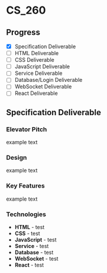 # CS_260

## Progress
- [x] Specification Deliverable
- [ ] HTML Deliverable
- [ ] CSS Deliverable
- [ ] JavaScript Deliverable
- [ ] Service Deliverable
- [ ] Database/Login Deliverable
- [ ] WebSocket Deliverable
- [ ] React Deliverable

## Specification Deliverable

### **Elevator Pitch** 
example text

### **Design**
example text

### **Key Features**
example text

### **Technologies**
- **HTML** - test
- **CSS** - test
- **JavaScript** - test
- **Service** - test
- **Database** - test
- **WebSocket** - test
- **React** - test

<!-- ## HTML Deliverable

## CSS Deliverable

## JavaScript Deliverable

## Service Deliverable

## Database/Login Deliverable

## WebSocket Deliverable

## React Deliverable --!>
